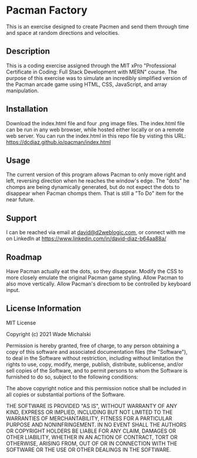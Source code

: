 # Pacman Factory

This is an exercise designed to create Pacmen and send them through time and space at random directions and velocities.

## Description

This is a coding exercise assigned through the MIT xPro "Professional Certificate in Coding: Full Stack Development with MERN" course. The purpose of this exercise was to simulate an incredibly simplified version of the Pacman arcade game using HTML, CSS, JavaScript, and array manipulation.

## Installation

Download the index.html file and four .png image files. The index.html file can be run in any web browser, while hosted either locally or on a remote web server. You can run the index.html in this repo file by visting this URL: https://dcdiaz.github.io/pacman/index.html

## Usage

The current version of this program allows Pacman to only move right and left, reversing direction when he reaches the window's edge. The "dots" he chomps are being dynamically generated, but do not expect the dots to disappear when Pacman chomps them. That is still a "To Do" item for the near future.

## Support

I can be reached via email at david@d2weblogic.com, or connect with me on LinkedIn at https://www.linkedin.com/in/david-diaz-b64aa88a/

## Roadmap

Have Pacman actually eat the dots, so they disappear.
Modify the CSS to more closely emulate the original Pacman game styling.
Allow Pacman to also move vertically.
Allow Pacman's directiom to be controlled by keyboard input.

## License Information

MIT License

Copyright (c) 2021 Wade Michalski

Permission is hereby granted, free of charge, to any person obtaining a copy
of this software and associated documentation files (the "Software"), to deal
in the Software without restriction, including without limitation the rights
to use, copy, modify, merge, publish, distribute, sublicense, and/or sell
copies of the Software, and to permit persons to whom the Software is
furnished to do so, subject to the following conditions:

The above copyright notice and this permission notice shall be included in all
copies or substantial portions of the Software.

THE SOFTWARE IS PROVIDED "AS IS", WITHOUT WARRANTY OF ANY KIND, EXPRESS OR
IMPLIED, INCLUDING BUT NOT LIMITED TO THE WARRANTIES OF MERCHANTABILITY,
FITNESS FOR A PARTICULAR PURPOSE AND NONINFRINGEMENT. IN NO EVENT SHALL THE
AUTHORS OR COPYRIGHT HOLDERS BE LIABLE FOR ANY CLAIM, DAMAGES OR OTHER
LIABILITY, WHETHER IN AN ACTION OF CONTRACT, TORT OR OTHERWISE, ARISING FROM,
OUT OF OR IN CONNECTION WITH THE SOFTWARE OR THE USE OR OTHER DEALINGS IN THE
SOFTWARE.
